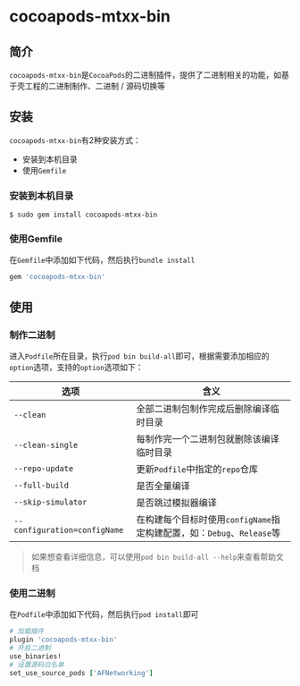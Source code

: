 # cocoapods-mtxx-bin

## 简介

`cocoapods-mtxx-bin`是`CocoaPods`的二进制插件，提供了二进制相关的功能，如基于壳工程的二进制制作、二进制 / 源码切换等

## 安装

`cocoapods-mtxx-bin`有2种安装方式：

* 安装到本机目录
* 使用`Gemfile`

### 安装到本机目录

```shell
$ sudo gem install cocoapods-mtxx-bin
```
    
### 使用Gemfile

在`Gemfile`中添加如下代码，然后执行`bundle install`

```ruby
gem 'cocoapods-mtxx-bin'
```

## 使用

### 制作二进制

进入`Podfile`所在目录，执行`pod bin build-all`即可，根据需要添加相应的`option`选项，支持的`option`选项如下：

| 选项 | 含义 |
|---|---|
| `--clean` | 全部二进制包制作完成后删除编译临时目录 |
| `--clean-single` | 每制作完一个二进制包就删除该编译临时目录 |
| `--repo-update` | 更新`Podfile`中指定的`repo`仓库 |
| `--full-build` | 是否全量编译 |
| `--skip-simulator` | 是否跳过模拟器编译 |
| `--configuration=configName` | 在构建每个目标时使用`configName`指定构建配置，如：`Debug`、`Release`等 |

> 如果想查看详细信息，可以使用`pod bin build-all --help`来查看帮助文档

### 使用二进制

在`Podfile`中添加如下代码，然后执行`pod install`即可

```ruby
# 加载插件
plugin 'cocoapods-mtxx-bin'
# 开启二进制
use_binaries!
# 设置源码白名单
set_use_source_pods ['AFNetworking']
```
